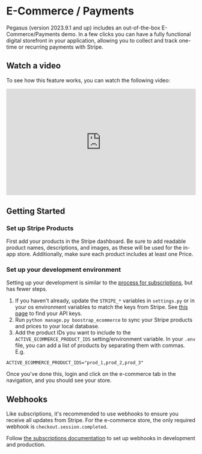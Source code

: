 # E-Commerce / Payments

Pegasus (version 2023.9.1 and up) includes an out-of-the-box E-Commerce/Payments demo.
In a few clicks you can have a fully functional digital storefront in your application,
allowing you to collect and track one-time or recurring payments with Stripe.

## Watch a video

To see how this feature works, you can watch the following video:

<div style="position: relative; padding-bottom: 56.25%; height: 0; overflow: hidden; max-width: 100%; height: auto; margin-bottom: 1em;">
    <iframe src="https://www.youtube.com/embed/S4LlQtGD1jc" frameborder="0" allowfullscreen style="position: absolute; top: 0; left: 0; width: 100%; height: 100%;"></iframe>
</div>

## Getting Started

### Set up Stripe Products

First add your products in the Stripe dashboard.
Be sure to add readable product names, descriptions, and images, as these
will be used for the in-app store.
Additionally, make sure each product includes at least one Price.

### Set up your development environment

Setting up your development is similar to the [process for subscriptions](./subscriptions.md), but has fewer steps.

1. If you haven't already, update the `STRIPE_*` variables in `settings.py` or in your os environment variables to match
   the keys from Stripe. See [this page](https://stripe.com/docs/keys) to find your API keys.
2. Run `python manage.py boostrap_ecommerce` to sync your Stripe products and prices to your local database.
3. Add the product IDs you want to include to the `ACTIVE_ECOMMERCE_PRODUCT_IDS` setting/environment variable.
   In your `.env` file, you can add a list of products by separating them with commas. E.g. 

```
ACTIVE_ECOMMERCE_PRODUCT_IDS="prod_1,prod_2,prod_3"
```

Once you've done this, login and click on the e-commerce tab in the navigation, and you should see your store.

## Webhooks

Like subscriptions, it's recommended to use webhooks to ensure you receive all updates from Stripe.
For the e-commerce store, the only required webhook is `checkout.session.completed`.

Follow [the subscriptions documentation](subscriptions.md#webhooks) to set
up webhooks in development and production.
